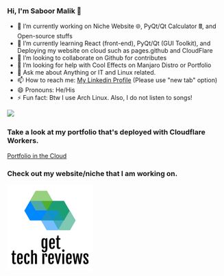 ### Hi, I'm Saboor Malik 👋

<!--
**OrangeDev2/OrangeDev2** is a ✨ _special_ ✨ repository because its `README.md` (this file) appears on your GitHub profile.

Here are some ideas to get you started:
-->

- 🔭 I’m currently working on Niche Website 🌐, PyQt/Qt Calculator 🖩, and Open-source stuffs
- 🌱 I’m currently learning React (front-end), PyQt/Qt (GUI Toolkit), and Deploying my website on cloud such as pages.github and CloudFlare
- 👯 I’m looking to collaborate on Github for contributes
- 🤔 I’m looking for help with Cool Effects on Manjaro Distro or Portfolio
- 💬 Ask me about Anything or IT and Linux related.
- 📫 How to reach me: <a href="https://www.linkedin.com/in/saboor-malik-011701186/">My Linkedin Profile</a> (Please use "new tab" option)
- 😄 Pronouns: He/His
- ⚡ Fun fact: Btw I use Arch Linux. Also, I do not listen to songs!

<img src="https://github-readme-stats.vercel.app/api?username=orangedev2&&show_icons=true&title_color=ffffff&icon_color=bb2acf&text_color=daf7dc&bg_color=151515">

### Take a look at my portfolio that's deployed with Cloudflare Workers.
<a href="https://cloud-portfolio.sabym.workers.dev/">Portfolio in the Cloud</a>


### Check out my website/niche that I am working on.
<a href="http://gettechreviews.com/"><img src="/GTR_Logo.png"></a>


